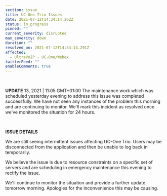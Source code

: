 ```yaml
---
section: issue
title: UC-One Trio Issues
date: 2021-07-12T14:34:14.262Z
status: in_progress
pinned: ""
current_severity: disrupted
max_severity: down
duration: ""
resolved_on: 2021-07-12T14:34:14.291Z
affected:
  - UltraVoIP - UC-One/Webex
twitterFeed: ""
enableComments: true
---
```

<BR>

**UPDATE** 13, 2021 | 11:05 GMT+01:00
The maintenance work which was scheduled yesterday evening to address this issue was completed successfully. 
We have not seen any instances of the problem this morning and are continuing to monitor. 
We'll mark this incident as resolved once we've monitored the situation for 24 hours.

<br>

**ISSUE DETAILS**

We are still seeing intermittent issues affecting UC-One Trio. Users may be disconnected from the application and then be unable to log back in temporarily.

We believe the issue is due to resource constraints on a specific set of servers and are scheduling in emergency maintenance this evening to rectify the issue.

We'll continue to monitor the situation and provide a further update tomorrow morning. Apologies for the inconvenience this may be causing.